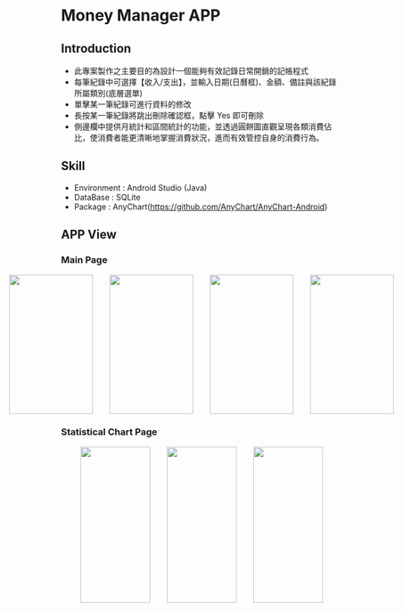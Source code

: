 # Money Manager APP
## Introduction
- 此專案製作之主要目的為設計一個能夠有效記錄日常開銷的記帳程式
- 每筆紀錄中可選擇【收入/支出】，並輸入日期(日曆框)、金額、備註與該紀錄所屬類別(底層選單)
- 單擊某一筆紀錄可進行資料的修改
- 長按某一筆紀錄將跳出刪除確認框，點擊 Yes 即可刪除
- 側邊欄中提供月統計和區間統計的功能，並透過圓餅圖直觀呈現各類消費佔比，使消費者能更清晰地掌握消費狀況，進而有效管控自身的消費行為。
## Skill
- Environment : Android Studio (Java)
- DataBase : SQLite
- Package : AnyChart(https://github.com/AnyChart/AnyChart-Android)

## APP View
### Main Page
<div style="display: flex; justify-content: center; align-items: center; gap:30px">
    <img src='https://i.imgur.com/6SnLmkB.png' width=150px height=250px>
    <img src='https://i.imgur.com/h38sRIW.png' width=150px height=250px>
    <img src='https://i.imgur.com/aBssQ7j.png' width=150px height=250px>
    <img src='https://i.imgur.com/yxYUdGe.png' width=150px height=250px>
</div>

### Statistical Chart Page
<div style="display: flex; justify-content: center; align-items: center; gap:30px;">
    <img src='https://i.imgur.com/aANKsGs.png' width=125px height=280px>
    <img src='https://i.imgur.com/kk7oO71.png' width=125px height=280px>
    <img src='https://i.imgur.com/ZL7QAaF.png' width=125px height=280px>
</div>